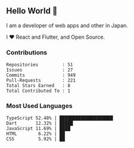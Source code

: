 ## Hello World 👋

I am a developer of web apps and other in Japan.

I ❤️ React and Flutter, and Open Source.

### Contributions

<!-- contributions start -->

    Repositories         : 51
    Issues               : 27
    Commits              : 949
    Pull-Requests        : 221
    Total Stars Earned   : 8
    Total Contributed To : 1

<!-- contributions end -->

### Most Used Languages

<!-- most-used-languages start -->

    TypeScript 52.48% | ████████████████████
    Dart       12.32% | █████
    JavaScript 11.69% | ████
    HTML        6.22% | ██
    CSS         5.92% | ██

<!-- most-used-languages end -->
